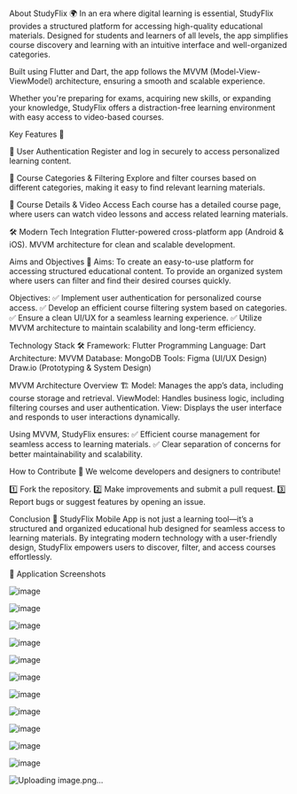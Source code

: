 About StudyFlix 🌍
In an era where digital learning is essential, StudyFlix provides a structured platform for accessing high-quality educational materials. Designed for students and learners of all levels, the app simplifies course discovery and learning with an intuitive interface and well-organized categories.

Built using Flutter and Dart, the app follows the MVVM (Model-View-ViewModel) architecture, ensuring a smooth and scalable experience.

Whether you're preparing for exams, acquiring new skills, or expanding your knowledge, StudyFlix offers a distraction-free learning environment with easy access to video-based courses.

Key Features 🌟

🔐 User Authentication
Register and log in securely to access personalized learning content.

📂 Course Categories & Filtering
Explore and filter courses based on different categories, making it easy to find relevant learning materials.

🎥 Course Details & Video Access
Each course has a detailed course page, where users can watch video lessons and access related learning materials.

🛠️ Modern Tech Integration
Flutter-powered cross-platform app (Android & iOS).
MVVM architecture for clean and scalable development.

Aims and Objectives 🎯
Aims:
To create an easy-to-use platform for accessing structured educational content.
To provide an organized system where users can filter and find their desired courses quickly.

Objectives:
✅ Implement user authentication for personalized course access.
✅ Develop an efficient course filtering system based on categories.
✅ Ensure a clean UI/UX for a seamless learning experience.
✅ Utilize MVVM architecture to maintain scalability and long-term efficiency.

Technology Stack 🛠️
Framework: Flutter
Programming Language: Dart
Architecture: MVVM
Database: MongoDB
Tools:
Figma (UI/UX Design)
Draw.io (Prototyping & System Design)

MVVM Architecture Overview 🏗️
Model: Manages the app’s data, including course storage and retrieval.
ViewModel: Handles business logic, including filtering courses and user authentication.
View: Displays the user interface and responds to user interactions dynamically.

Using MVVM, StudyFlix ensures:
✅ Efficient course management for seamless access to learning materials.
✅ Clear separation of concerns for better maintainability and scalability.

How to Contribute 🤝
We welcome developers and designers to contribute!

1️⃣ Fork the repository.
2️⃣ Make improvements and submit a pull request.
3️⃣ Report bugs or suggest features by opening an issue.

Conclusion 🌱
StudyFlix Mobile App is not just a learning tool—it’s a structured and organized educational hub designed for seamless access to learning materials. By integrating modern technology with a user-friendly design, StudyFlix empowers users to discover, filter, and access courses effortlessly.

📸 Application Screenshots

![image](https://github.com/user-attachments/assets/0c168d41-0797-4d9a-b242-e248e6d22cea)

![image](https://github.com/user-attachments/assets/af5fb2aa-5944-49e8-a145-ce4a762b8334)

![image](https://github.com/user-attachments/assets/36e7619f-1ef8-48df-863d-7f871ca7049b)

![image](https://github.com/user-attachments/assets/f19fa1a8-1fc3-4d9a-9fd7-63de12526f18)

![image](https://github.com/user-attachments/assets/69e79527-1192-42bb-9934-eda433a844f4)

![image](https://github.com/user-attachments/assets/210ce972-c697-4e25-b280-853efb4a88b5)

![image](https://github.com/user-attachments/assets/8b3dd165-efe2-4ce4-aec7-42e2df619a22)

![image](https://github.com/user-attachments/assets/1b5d289d-6bd6-47bd-9083-3647fad82de6)

![image](https://github.com/user-attachments/assets/c78e7d38-f63c-402e-ab0b-745f88cfd90e)

![image](https://github.com/user-attachments/assets/6db591c0-82d1-4add-a8c6-eea83401eb1b)

![image](https://github.com/user-attachments/assets/a14b5cbf-ee14-48dc-853f-c07aafdd2ea3)

![Uploading image.png…]()






